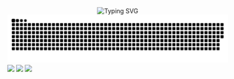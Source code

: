 <div align="center">
    <img src="https://readme-typing-svg.demolab.com?size=28&color=70a5fd&font=Press Start 2P&pause=1000&center=true&vCenter=true&width=800&lines=console.log('welcome')" alt="Typing SVG" />
</div>
  <picture align="center">
      <source media="(prefers-color-scheme: dark)" srcset="https://raw.githubusercontent.com/LHabc-me/LHabc-me/output/github-contribution-grid-snake-dark.svg">
      <source media="(prefers-color-scheme: light)" srcset="https://raw.githubusercontent.com/LHabc-me/LHabc-me/output/github-contribution-grid-snake.svg">
      <img alt="Snake" src="https://raw.githubusercontent.com/LHabc-me/LHabc-me/output/github-contribution-grid-snake.svg">
  </picture>
  <img src="https://github-readme-activity-graph.cyclic.app/graph?username=LHabc-me&theme=tokyo-night"
       align="center">
  <img src="https://github-readme-stats.vercel.app/api?username=LHabc-me&count_private=true&theme=tokyonight"
       align="center"
       height=251rm>
  <img src="https://github-readme-stats.vercel.app/api/top-langs/?username=LHabc-me&theme=tokyonight"
       align="center"
       height=250rm>
